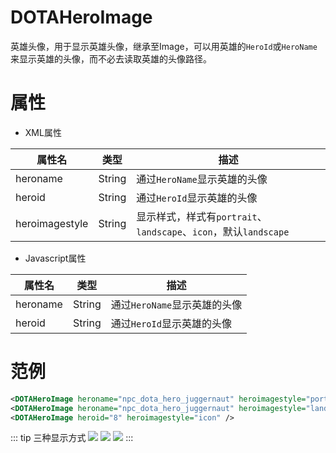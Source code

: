 # DOTAHeroImage
英雄头像，用于显示英雄头像，继承至Image，可以用英雄的`HeroId`或`HeroName`来显示英雄的头像，而不必去读取英雄的头像路径。
# 属性
- XML属性

属性名|类型|描述
--|--|--
heroname|String|通过`HeroName`显示英雄的头像
heroid|String|通过`HeroId`显示英雄的头像
heroimagestyle|String|显示样式，样式有`portrait`、`landscape`、`icon`，默认`landscape`
- Javascript属性

属性名|类型|描述
--|--|--
heroname|String|通过`HeroName`显示英雄的头像
heroid|String|通过`HeroId`显示英雄的头像
# 范例
```xml
<DOTAHeroImage heroname="npc_dota_hero_juggernaut" heroimagestyle="portrait" />
<DOTAHeroImage heroname="npc_dota_hero_juggernaut" heroimagestyle="landscape" />
<DOTAHeroImage heroid="8" heroimagestyle="icon" />
```
::: tip 三种显示方式
![](https://avalonstudio.cn/static/panorama_panels/imgs/npc_dota_hero_juggernaut_portrait.jpg)
![](https://avalonstudio.cn/static/panorama_panels/imgs/npc_dota_hero_juggernaut_landscape.jpg)
![](https://avalonstudio.cn/static/panorama_panels/imgs/npc_dota_hero_juggernaut_icon.jpg)
:::